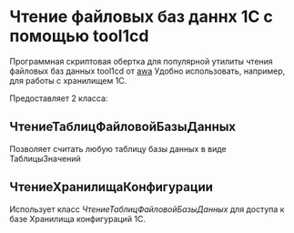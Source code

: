 # Чтение файловых баз даннх 1С с помощью tool1cd

Программная скриптовая обертка для популярной утилиты чтения файловых баз данных tool1cd от [awa](http://infostart.ru/profile/13819/) Удобно использовать, например, для работы с хранилищем 1С.

Предоставляет 2 класса:

## ЧтениеТаблицФайловойБазыДанных

Позволяет считать любую таблицу базы данных в виде ТаблицыЗначений

## ЧтениеХранилищаКонфигурации

Использует класс *ЧтениеТаблицФайловойБазыДанных* для доступа к базе Хранилища конфигураций 1С.
